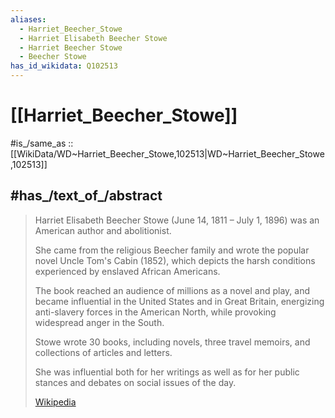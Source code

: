 ```yaml
---
aliases:
  - Harriet_Beecher_Stowe
  - Harriet Elisabeth Beecher Stowe
  - Harriet Beecher Stowe
  - Beecher Stowe
has_id_wikidata: Q102513
---
```


# [[Harriet_Beecher_Stowe]] 

#is_/same_as :: [[WikiData/WD~Harriet_Beecher_Stowe,102513|WD~Harriet_Beecher_Stowe,102513]] 

## #has_/text_of_/abstract 

> Harriet Elisabeth Beecher Stowe (June 14, 1811 – July 1, 1896) 
> was an American author and abolitionist. 
> 
> She came from the religious Beecher family 
> and wrote the popular novel Uncle Tom's Cabin (1852), 
> which depicts the harsh conditions experienced by enslaved African Americans. 
> 
> The book reached an audience of millions as a novel and play, 
> and became influential in the United States and in Great Britain, 
> energizing anti-slavery forces in the American North, 
> while provoking widespread anger in the South. 
> 
> Stowe wrote 30 books, including novels, three travel memoirs, 
> and collections of articles and letters. 
> 
> She was influential both for her writings as well as for her public stances and debates on social issues of the day.
>
> [Wikipedia](https://en.wikipedia.org/wiki/Harriet%20Beecher%20Stowe) 

